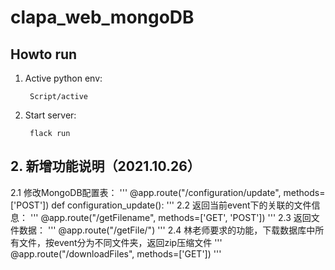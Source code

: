 # clapa_web_mongoDB
## Howto run
1. Active python env: 
   
        Script/active

2. Start server: 
   
        flack run

## 2. 新增功能说明（2021.10.26）
2.1 修改MongoDB配置表：
'''
@app.route("/configuration/update", methods=['POST'])
def  configuration_update():
'''
2.2 返回当前event下的关联的文件信息：
'''
@app.route("/getFilename", methods=['GET', 'POST'])
'''
2.3 返回文件数据：
'''
@app.route("/getFile/<id>")
'''
2.4 林老师要求的功能，下载数据库中所有文件，按event分为不同文件夹，返回zip压缩文件
'''
@app.route("/downloadFiles", methods=['GET'])
'''
